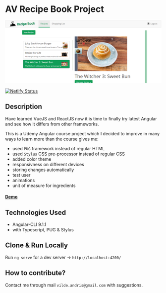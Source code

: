 # AV Recipe Book Project

![AV Recipe Book Logo](./src/assets/av-recipes-cover.png "AV RecipeBook Cover")

[![Netlify Status](https://api.netlify.com/api/v1/badges/a7da9937-1e45-4a3c-9323-d1d5f07a2ed8/deploy-status)](https://app.netlify.com/sites/av-recipe-book/deploys)

## Description
Have learned VueJS and ReactJS now it is time to finally try latest Angular and see how it differs from other frameworks. 

This is a Udemy Angular course project which I decided to improve in many ways to learn more than the course gives me:
* used `PUG` framework instead of regular HTML
* used `Stylus` CSS pre-processor instead of regular CSS
* added color theme
* responsivness on different devices
* storing changes automatically
* test user
* animations
* unit of measure for ingredients

#### [Demo](https://av-recipe-book.netlify.app/)

## Technologies Used
- Angular-CLI 9.1.1
- with Typescript, PUG & Stylus

## Clone & Run Locally
Run `ng serve` for a dev server -> `http://localhost:4200/`

## How to contribute?
Contact me through mail `vilde.andris@gmail.com` with suggestions.
